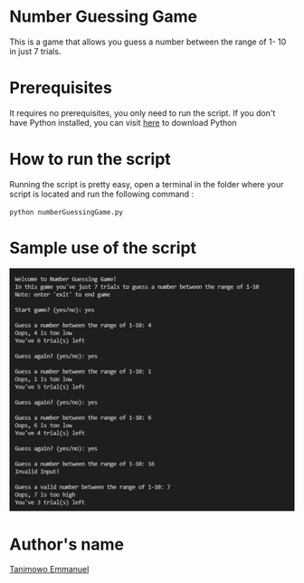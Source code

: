 # Number Guessing Game

This is a game that allows you guess a number between the range of 1- 10 in just 7 trials.

# Prerequisites

It requires no prerequisites, you only need to run the script. If you don't have Python installed, you can visit [here](https://www.python.org/downloads/) to download Python

# How to run the script

Running the script is pretty easy, open a terminal in the folder where your script is located and run the following command :

`python numberGuessingGame.py`

# Sample use of the script

![alt text](https://github.com/Mannuel25/py-projects/blob/master/all-python-codes/number-guessing-game/script_screenshot.png)


# Author's name

[Tanimowo Emmanuel](https://github.com/Mannuel25)